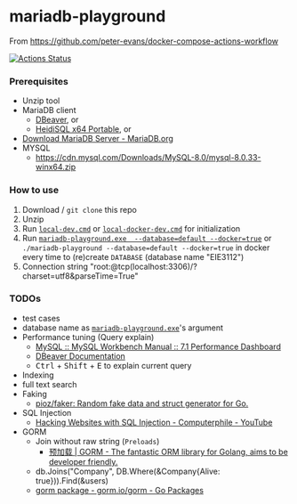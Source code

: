 mariadb-playground
==================
From https://github.com/peter-evans/docker-compose-actions-workflow

[![Actions Status](https://github.com/dirkarnez/github-docker-compose-action/workflows/docker-compose-actions-workflow/badge.svg)](https://github.com/dirkarnez/github-docker-compose-action/actions)

### Prerequisites
- Unzip tool
- MariaDB client
   - [DBeaver](https://dbeaver.io/files/dbeaver-ce-latest-win32.win32.x86_64.zip), or
   - [HeidiSQL x64 Portable](https://www.heidisql.com/download.php?download=portable-64), or
- [Download MariaDB Server - MariaDB.org](https://mariadb.org/download/?t=mariadb&p=mariadb&r=10.6.5&os=windows&cpu=x86_64&pkg=zip&m=xtom_hk)
- MYSQL
   - https://cdn.mysql.com/Downloads/MySQL-8.0/mysql-8.0.33-winx64.zip

### How to use
1. Download / `git clone` this repo
2. Unzip
3. Run [`local-dev.cmd`](local-dev.cmd) or [`local-docker-dev.cmd`](local-docker-dev.cmd) for initialization
4. Run [`mariadb-playground.exe  --database=default --docker=true`](mariadb-playground.exe) or `./mariadb-playground --database=default --docker=true` in docker every time to (re)create `DATABASE` (database name "EIE3112")
5. Connection string "root:@tcp(localhost:3306)/?charset=utf8&parseTime=True"

### TODOs
- test cases
- database name as [`mariadb-playground.exe`](mariadb-playground.exe)'s argument
- Performance tuning (Query explain)
  - [MySQL :: MySQL Workbench Manual :: 7.1 Performance Dashboard](https://dev.mysql.com/doc/workbench/en/wb-performance-dashboard.html)
  - [DBeaver Documentation](https://dbeaver.com/docs/wiki/Query-Execution-Plan/)
   - <kbd>Ctrl</kbd> + <kbd>Shift</kbd> + <kbd>E</kbd> to explain current query
- Indexing
- full text search
- Faking
  - [pioz/faker: Random fake data and struct generator for Go.](https://github.com/pioz/faker)
- SQL Injection
   - [Hacking Websites with SQL Injection - Computerphile - YouTube](https://www.youtube.com/watch?v=_jKylhJtPmI)
- GORM
   - Join without raw string (`Preloads`)
      - [预加载 | GORM - The fantastic ORM library for Golang, aims to be developer friendly.](https://gorm.io/zh_CN/docs/preload.html)
   	- db.Joins("Company", DB.Where(&Company{Alive: true})).Find(&users)
   - [gorm package - gorm.io/gorm - Go Packages](https://pkg.go.dev/gorm.io/gorm#section-readme)
